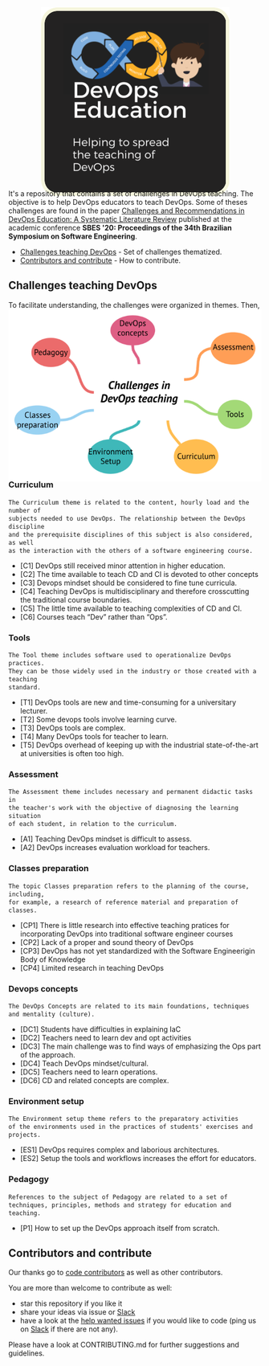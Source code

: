 
<p align="center"> 
  <img style="margin: -30px;" src="/images/logo.png"   /> 
</p>

It's a repository that contains a set of challenges in DevOps teaching. The objective is to help DevOps educators to teach DevOps. Some of theses challenges are found in the paper [Challenges and Recommendations in DevOps Education: A Systematic Literature Review](https://dl.acm.org/doi/abs/10.1145/3422392.3422496) published at the academic conference **SBES '20: Proceedings of the 34th Brazilian Symposium on Software Engineering**. 

- [Challenges teaching DevOps](#challenges-teaching-devops) - Set of challenges thematized.
- [Contributors and contribute](#contributors-and-contribute) - How to contribute.

## Challenges teaching DevOps

To facilitate understanding, the challenges were organized in themes. Then, theses are the following themes:

<p align="center"> 
  <img style="margin: -30px;" src="/images/concepts_map.png" /> 
</p>


### Curriculum

```
The Curriculum theme is related to the content, hourly load and the number of 
subjects needed to use DevOps. The relationship between the DevOps discipline 
and the prerequisite disciplines of this subject is also considered, as well 
as the interaction with the others of a software engineering course.
```

- [C1] DevOps still received minor attention in higher education.
- [C2] The time available to teach CD and CI is devoted to other concepts
- [C3] Devops mindset should be considered to fine tune curricula.
- [C4] Teaching DevOps is multidisciplinary and therefore crosscutting the traditional course boundaries.
- [C5] The little time available to teaching complexities of CD and CI.
- [C6] Courses teach “Dev” rather than “Ops”.

### Tools
```
The Tool theme includes software used to operationalize DevOps practices. 
They can be those widely used in the industry or those created with a teaching 
standard.
```

- [T1] DevOps tools are new and time-consuming for a universitary lecturer.
- [T2] Some devops tools involve learning curve.
- [T3] DevOps tools are complex.
- [T4] Many DevOps tools for teacher to learn.
- [T5] DevOps overhead of keeping up with the industrial state-of-the-art at universities is often too high.

### Assessment
```
The Assessment theme includes necessary and permanent didactic tasks in 
the teacher's work with the objective of diagnosing the learning situation 
of each student, in relation to the curriculum.
```
- [A1] Teaching DevOps mindset is difficult to assess.
- [A2] DevOps increases evaluation workload for teachers.

### Classes preparation
```
The topic Classes preparation refers to the planning of the course, including, 
for example, a research of reference material and preparation of classes.
```
- [CP1] There is little research into effective teaching pratices for incorporating DevOps into traditional software engineer courses
- [CP2] Lack of a proper and sound theory of DevOps
- [CP3] DevOps has not yet standardized with the Software Engineerigin Body of Knowledge
- [CP4] Limited research in teaching DevOps


### Devops concepts
```
The DevOps Concepts are related to its main foundations, techniques 
and mentality (culture).
```

- [DC1] Students have difficulties in explaining IaC
- [DC2] Teachers need to learn dev and opt activities
- [DC3] The main challenge was to find ways of emphasizing the Ops part of the approach.
- [DC4] Teach DevOps mindset/cultural.
- [DC5] Teachers need to learn operations.
- [DC6] CD and related concepts are complex.

### Environment setup
```
The Environment setup theme refers to the preparatory activities 
of the environments used in the practices of students' exercises and projects.
```
- [ES1] DevOps requires complex and laborious architectures.
- [ES2] Setup the tools and workflows increases the effort for educators.

### Pedagogy
```
References to the subject of Pedagogy are related to a set of
techniques, principles, methods and strategy for education and teaching.
```
- [P1] How to set up the DevOps approach itself from scratch.

## Contributors and contribute

Our thanks go to [code contributors](https://github.com/CSC-DevOps/Course) as well as other contributors.

You are more than welcome to contribute as well:

 - star this repository if you like it
 - share your ideas via issue or [Slack](https://devops-education.slack.com/archives/C01RJV66G4V)
 - have a look at the [help wanted issues](https://github.com/devops-education/Challenges-in-Devops-Education/issues?q=is%3Aissue+is%3Aopen+label%3A%22help+wanted%22) if you would like to code (ping us on [Slack](https://devops-education.slack.com/archives/C01RJV66G4V) if there are not any).

Please have a look at CONTRIBUTING.md for further suggestions and guidelines.
